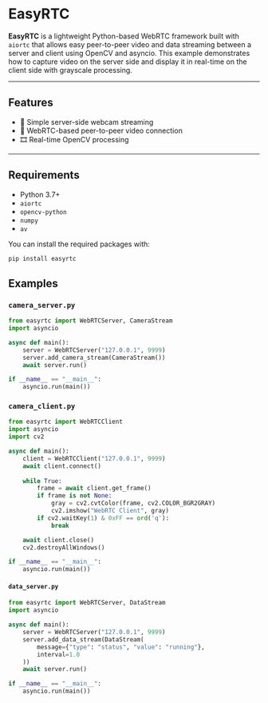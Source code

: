 # EasyRTC

**EasyRTC** is a lightweight Python-based WebRTC framework built with `aiortc` that allows easy peer-to-peer video and data streaming between a server and client using OpenCV and asyncio. This example demonstrates how to capture video on the server side and display it in real-time on the client side with grayscale processing.

---

## Features

- 🎥 Simple server-side webcam streaming
- 📡 WebRTC-based peer-to-peer video connection
- 🎞️ Real-time OpenCV processing

---

## Requirements

- Python 3.7+
- `aiortc`
- `opencv-python`
- `numpy`
- `av`

You can install the required packages with:

```bash
pip install easyrtc
```

## Examples

### `camera_server.py`

```python
from easyrtc import WebRTCServer, CameraStream
import asyncio

async def main():
    server = WebRTCServer("127.0.0.1", 9999)
    server.add_camera_stream(CameraStream())
    await server.run()

if __name__ == "__main__":
    asyncio.run(main())
```

### `camera_client.py`

```python
from easyrtc import WebRTCClient
import asyncio
import cv2

async def main():
    client = WebRTCClient("127.0.0.1", 9999)
    await client.connect()
  
    while True:
        frame = await client.get_frame()
        if frame is not None:
            gray = cv2.cvtColor(frame, cv2.COLOR_BGR2GRAY)
            cv2.imshow("WebRTC Client", gray)
        if cv2.waitKey(1) & 0xFF == ord('q'):
            break

    await client.close()
    cv2.destroyAllWindows()

if __name__ == "__main__":
    asyncio.run(main())

```

#### `data_server.py`

```python
from easyrtc import WebRTCServer, DataStream
import asyncio

async def main():
    server = WebRTCServer("127.0.0.1", 9999)
    server.add_data_stream(DataStream(
        message={"type": "status", "value": "running"},
        interval=1.0
    ))
    await server.run()

if __name__ == "__main__":
    asyncio.run(main())
```
